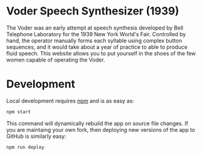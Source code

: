 # Voder Speech Synthesizer (1939)

The Voder was an early attempt at speech synthesis developed by Bell Telephone
Laboratory for the 1939 New York World's Fair. Controlled by hand, the operator
manually forms each syllable using complex button sequences, and it would take
about a year of practice to able to produce fluid speech. This website allows
you to put yourself in the shoes of the few women capable of operating the
Voder.

# Development

Local development requires [npm][npm] and is as easy as:

```sh
npm start
```

This command will dynamically rebuild the app on source file changes. If you
are maintaing your own fork, then deploying new versions of the app to GitHub
is similarly easy:

```sh
npm run deploy
```

[npm]: https://www.npmjs.com/
